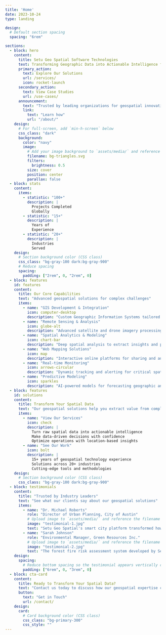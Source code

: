```yaml
---
title: 'Home'
date: 2023-10-24
type: landing

design:
  # Default section spacing
  spacing: "6rem"

sections:
  - block: hero
    content:
      title: Setu Geo Spatial Software Technologies
      text: Transforming Geographic Data into Actionable Intelligence for Smarter Decisions
      primary_action:
        text: Explore Our Solutions
        url: /services/
        icon: rocket-launch
      secondary_action:
        text: View Case Studies
        url: /use-cases/
      announcement:
        text: "Trusted by leading organizations for geospatial innovation."
        link:
          text: "Learn how"
          url: "/about/"
    design:
      # For full-screen, add `min-h-screen` below
      css_class: "dark"
      background:
        color: "navy"
        image:
          # Add your image background to `assets/media/` and reference the filename here
          filename: bg-triangles.svg
          filters:
            brightness: 0.5
          size: cover
          position: center
          parallax: false
  - block: stats
    content:
      items:
        - statistic: "100+"
          description: |
            Projects Completed  
            Globally
        - statistic: "15+"
          description: |
            Years of  
            Experience
        - statistic: "20+"
          description: |
            Industries  
            Served
    design:
      # Section background color (CSS class)
      css_class: "bg-gray-100 dark:bg-gray-900"
      # Reduce spacing
      spacing:
        padding: ["2rem", 0, "2rem", 0]
  - block: features
    id: features
    content:
      title: Our Core Capabilities
      text: "Advanced geospatial solutions for complex challenges"
      items:
        - name: "GIS Development & Integration"
          icon: computer-desktop
          description: "Custom Geographic Information Systems tailored to your specific operational requirements."
        - name: "Remote Sensing & Analysis"
          icon: globe-alt
          description: "Advanced satellite and drone imagery processing for environmental and urban monitoring."
        - name: "Spatial Analytics & Modeling"
          icon: chart-bar
          description: "Deep spatial analysis to extract insights and predict trends from geographic data."
        - name: "Web Mapping Solutions"
          icon: map
          description: "Interactive online platforms for sharing and analyzing spatial information."
        - name: "Real-time Monitoring"
          icon: arrows-circular
          description: "Dynamic tracking and alerting for critical spatial events and changes."
        - name: "Predictive Modeling"
          icon: sparkles
          description: "AI-powered models for forecasting geographic and environmental patterns."
  - block: features
    id: solutions
    content:
      title: Transform Your Spatial Data
      text: "Our geospatial solutions help you extract value from complex geographic information."
      items:
        - name: "View Our Services"
          icon: check
          description: |
            Turn raw spatial data into actionable intelligence
            Make data-driven decisions with confidence
            Optimize operations with location-based insights
        - name: "See Our Work"
          icon: bolt
          description: |
            15+ years of geospatial technology experience
            Solutions across 20+ industries
            Cutting-edge tools and methodologies
    design:
      # Section background color (CSS class)
      css_class: "bg-gray-100 dark:bg-gray-900"
  - block: testimonials
    content:
      title: "Trusted by Industry Leaders"
      text: "See what our clients say about our geospatial solutions"
      items:
        - name: "Dr. Michael Roberts"
          role: "Director of Urban Planning, City of Austin"
          # Upload image to `assets/media/` and reference the filename here
          image: "testimonial-1.jpg"
          text: "Setu Geo Spatial's smart city platform transformed how we plan infrastructure. Their geospatial analytics provided the insights we needed to optimize our urban development."
        - name: "Sarah Johnson"
          role: "Environmental Manager, Green Resources Inc."
          # Upload image to `assets/media/` and reference the filename here
          image: "testimonial-2.jpg"
          text: "The forest fire risk assessment system developed by Setu Geo Spatial has dramatically improved our prevention capabilities, helping us protect natural resources more effectively."
    design:
      spacing:
        # Reduce bottom spacing so the testimonial appears vertically centered between sections
        padding: ["6rem", 0, "3rem", 0]
  - block: cta-card
    content:
      title: Ready to Transform Your Spatial Data?
      text: "Contact us today to discuss how our geospatial expertise can solve your specific business challenges."
      button:
        text: "Get in Touch"
        url: /contact/
    design:
      card:
        # Card background color (CSS class)
        css_class: "bg-primary-300"
        css_style: ""
---
```

